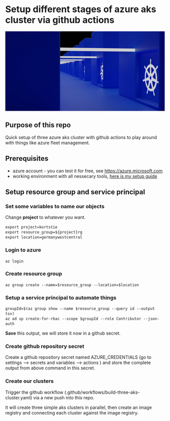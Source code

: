 # Setup different stages of azure aks cluster via github actions

![title](images/title.jpg)

## Purpose of this repo

Quick setup of three azure aks cluster with github actions to play around with things like azure fleet management.

## Prerequisites

- azure account - you can test it for free, see https://azure.microsoft.com
- working environment with all nessecary tools, [here is my setup guide](https://github.com/kortstie/k8s-working-environment)

## Setup resource group and service principal

### Set some variables to name our objects

Change **project** to whatever you want.

    export project=kortstie
    export resource_group=${project}rg
    export location=germanywestcentral

### Login to azure
    az login

### Create resource group
    
    az group create --name=$resource_group --location=$location

### Setup a service principal to automate things

    groupId=$(az group show --name $resource_group --query id --output tsv)
    az ad sp create-for-rbac --scope $groupId --role Contributor --json-auth

**Save** this output, we will store it now in a github secret.

### Create github repository secret

Create a github repository secret named AZURE_CREDENTIALS (go to  settings --> secrets and variables --> actions )
and store the complete output from above command in this secret.

### Create our clusters

Trigger the github workflow (.github/workflows/build-three-aks-cluster.yaml) via a new push into this repo. 

It will create three simple aks clusters in parallel, then create an image registry and connecting each cluster against the image registry.



